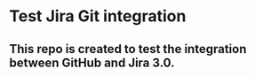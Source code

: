 # Test Jira Git integration

## This repo is created to test the integration between GitHub and Jira 3.0.
